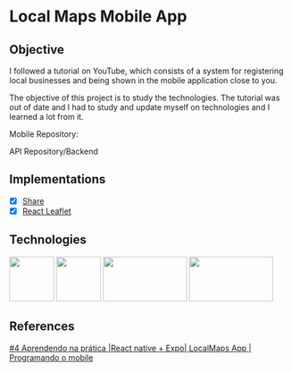 # Local Maps Mobile App

## Objective
I followed a tutorial on YouTube, which consists of a system for registering local businesses and being shown in the mobile application close to you.

The objective of this project is to study the technologies. The tutorial was out of date and I had to study and update myself on technologies and I learned a lot from it.

Mobile Repository:

API Repository/Backend

## Implementations
- [x] [Share](https://reactnative.dev/docs/share)
- [x] [React Leaflet](https://react-leaflet.js.org/)

## Technologies

<div align="left">
<img src="https://upload.wikimedia.org/wikipedia/commons/thumb/a/a7/React-icon.svg/1200px-React-icon.svg.png" width="80px" height="80px"/>
<img src="https://bognarjunior.files.wordpress.com/2018/09/typescript.png" width="80px" height="80px"/>
<img src="https://react-leaflet.js.org/img/logo-title.svg" width="150px" height="80px"/>
<img src="https://dka575ofm4ao0.cloudfront.net/pages-transactional_logos/retina/38066/UP0R2X0zSPAeasVmo1Zr" width="150px" height="80px"/>
</div>

## References

[#4 Aprendendo na prática |React native + Expo| LocalMaps App | Programando o mobile](https://www.youtube.com/watch?v=6CZT8tvzsV4&list=PLgM_vQNu_4CCx-soJr2LHABD5XZmqNA-r&index=5&ab_channel=Jo%C3%A3oBibiano)
